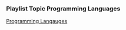 ### Playlist Topic Programming Languages

[Programming Langauges](https://www.youtube.com/watch?v=vjtywpx2SDY&list=PL7141DE955793D3F0)
